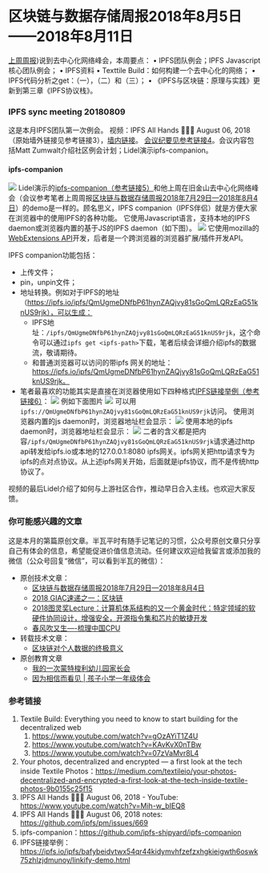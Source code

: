 # 区块链与数据存储周报2018年8月5日——2018年8月11日

[上周周报](https://mp.weixin.qq.com/s?__biz=MzI5MzcwODYxMQ==&mid=2247483851&idx=1&sn=31e6b017cf5a7cf34ac89fe7a5204c18&chksm=ec6cb7e7db1b3ef1c8f44a1ab2477bf94c084b79888c970f7e57fdd1be5c7d1418182c64ae54#rd))说到去中心化网络峰会，本周要点：
•  IPFS团队例会；IPFS Javascript核心团队例会；
•  IPFS资料
	• Texttile Build：如何构建一个去中心化的网络；
	• IPFS代码分析之get：（一），（二）和（三）；
	• 《IPFS与区块链：原理与实践》更新到第三章《IPFS协议栈》。

### IPFS sync meeting 20180809
​这是本月IPFS团队第一次例会。 视频：IPFS All Hands 🙌🏽📞 August 06, 2018（原始墙外链接见参考链接3），[墙内链接](https://v.qq.com/x/page/g0751roz72u.html)。 [会议纪要见参考链接4](https://github.com/ipfs/pm/issues/669)。会议内容包括Matt Zumwalt介绍社区例会计划；Lidel演示ipfs-companion。

#### ipfs-companion
![](http://opuclx9sq.bkt.clouddn.com/2018-08-13-112154.png)
Lidel演示的[ipfs-companion（参考链接5）](https://github.com/ipfs-shipyard/ipfs-companion)和他上周在旧金山去中心化网络峰会（会议参考笔者上周周报[区块链与数据存储周报2018年7月29日—2018年8月4日](https://mp.weixin.qq.com/s?__biz=MzI5MzcwODYxMQ==&mid=2247483851&idx=1&sn=31e6b017cf5a7cf34ac89fe7a5204c18&chksm=ec6cb7e7db1b3ef1c8f44a1ab2477bf94c084b79888c970f7e57fdd1be5c7d1418182c64ae54#rd)）的demo是一样的。顾名思义，IPFS companion（IPFS伴侣）就是方便大家在浏览器中的使用IPFS的各种功能。 它使用Javascript语言，支持本地的IPFS daemon或浏览器内置的基于JS的IPFS daemon（如下图）。
![](http://opuclx9sq.bkt.clouddn.com/2018-08-13-112206.png)
它使用mozilla的[WebExtensions API](https://wiki.mozilla.org/WebExtensions)开发，后者是一个跨浏览器的浏览器扩展/插件开发API。

IPFS companion功能包括：
* 上传文件；
* pin，unpin文件；
* 地址转换。例如对于IPFS的地址（https://ipfs.io/ipfs/QmUgmeDNfbP61hynZAQjvy81sGoQmLQRzEaG51knUS9rjk），可以生成：
	* IPFS地址：`/ipfs/QmUgmeDNfbP61hynZAQjvy81sGoQmLQRzEaG51knUS9rjk`，这个命令可以通过`ipfs get <ipfs-path>`下载，笔者后续会详细介绍ipfs的数据流，敬请期待。
	* 和普通浏览器可以访问的带ipfs 网关的地址：https://ipfs.io/ipfs/QmUgmeDNfbP61hynZAQjvy81sGoQmLQRzEaG51knUS9rjk。
* 笔者最喜欢的功能其实是直接在浏览器使用如下四种格式[IPFS链接举例（参考链接6）](https://ipfs.io/ipfs/bafybeidvtwx54qr44kidymvhfzefzxhgkieigwth6oswk75zhlzjdmunoy/linkify-demo.html)：
![](http://opuclx9sq.bkt.clouddn.com/2018-08-13-112204.png)
例如下面图片
![](http://opuclx9sq.bkt.clouddn.com/2018-08-13-112158.png)
可以用`ipfs://QmUgmeDNfbP61hynZAQjvy81sGoQmLQRzEaG51knUS9rjk`访问。
使用浏览器内置的js daemon时，浏览器地址栏会显示：
![](2018-08-05-blockchain-and-data-storage-20180805-20180812/A568A10B-DB63-41FA-BD49-A0ECC96673D7.png)
使用本地的ipfs daemon时，浏览器地址栏会显示：
![](2018-08-05-blockchain-and-data-storage-20180805-20180812/C5B55EE3-7368-429A-8938-AB9ADD7599EA.png)
二者的含义都是把内容`/ipfs/QmUgmeDNfbP61hynZAQjvy81sGoQmLQRzEaG51knUS9rjk`请求通过http api转发给ipfs.io或本地的127.0.0.1:8080 ipfs网关。ipfs网关把http请求专为ipfs的点对点协议。从上述ipfs网关开始，后面就是ipfs协议，而不是传统http协议了。

视频的最后Lidel介绍了如何与上游社区合作，推动早日合入主线。也欢迎大家反馈。

### 你可能感兴趣的文章
这是本月的第篇原创文章。半瓦平时有随手记笔记的习惯，公众号原创文章只分享自己有体会的信息，希望能促进价值信息流动。任何建议欢迎给我留言或添加我的微信（公众号回复“微信”，可以看到半瓦的微信）：
* 原创技术文章：
	* [区块链与数据存储周报2018年7月29日—2018年8月4日](https://mp.weixin.qq.com/s?__biz=MzI5MzcwODYxMQ==&mid=2247483851&idx=1&sn=31e6b017cf5a7cf34ac89fe7a5204c18&chksm=ec6cb7e7db1b3ef1c8f44a1ab2477bf94c084b79888c970f7e57fdd1be5c7d1418182c64ae54#rd)
	* [2018 GIAC速递之一：区块链](https://mp.weixin.qq.com/s?__biz=MzI5MzcwODYxMQ==&mid=2247483785&idx=1&sn=da6619c6bed8b01ad9ee10fc15b994c7&chksm=ec6cb7a5db1b3eb310ac65b36507a45ca853149548a936461425e3da6a6e2616a64bb89bb70a&scene=21#wechat_redirect)
	* [2018图灵奖Lecture：计算机体系结构的又一个黄金时代：特定领域的软硬件协同设计，增强安全，开源指令集和芯片的敏捷开发](https://mp.weixin.qq.com/s?__biz=MzI5MzcwODYxMQ==&mid=2247483810&idx=1&sn=7da1d609b0d8d3c91a5fee82d2b5551a&chksm=ec6cb78edb1b3e98d5f201457d69c08565e28757be2ff36a97b40e5d1e24d5eeea006812b54a&scene=21#wechat_redirect)
	* [春风吹又生—-梳理中国CPU](http://mp.weixin.qq.com/s?__biz=MzI5MzcwODYxMQ==&mid=2247483744&idx=1&sn=c1e047036062dd97aae70cd8d6682f41&chksm=ec6cb74cdb1b3e5a9a21be4b24519a125e071461c02fb4e962c839e2647824ffd313d542b9ae&scene=21#wechat_redirect)
* 转载技术文章：
	* [区块链对个人数据的终极意义](https://mp.weixin.qq.com/s?__biz=MzI5MzcwODYxMQ==&mid=2247483826&idx=1&sn=abad8429b3a633f0b62fc9d65e46ff41&chksm=ec6cb79edb1b3e88c45f36c86c9f3404f836d00b33eac264936e3e4d60bbf2692187a0fca4f2&scene=21#wechat_redirect)
* 原创教育文章
	* [我的一次蒙特梭利幼儿园家长会](https://mp.weixin.qq.com/s?__biz=MzI5MzcwODYxMQ==&mid=2247483711&idx=1&sn=3e20719546efd189d971f3d0550c3e08&chksm=ec6cb713db1b3e0592f911a7cc1e640bf87425679be4b623658e0f1329e7e51577b1964eed9f&scene=21#wechat_redirect)
	* [因为相信而看见 | 孩子小学一年级体会](https://mp.weixin.qq.com/s?__biz=MzI5MzcwODYxMQ==&mid=2247483815&idx=1&sn=e97e0feb9b9d75e3d710dc2cbd1f9340&chksm=ec6cb78bdb1b3e9d86e2354bd56035619de3adf8fe6f96a858dd58a3098181503c007676faa9&scene=21#wechat_redirect)

### 参考链接
1. Textile Build: Everything you need to know to start building for the decentralized web
	1. https://www.youtube.com/watch?v=gOzAYiT1Z4U
	2. https://www.youtube.com/watch?v=KAvKvX0nTBw
	3. https://www.youtube.com/watch?v=07zVaMvr8L4
2. Your photos, decentralized and encrypted — a first look at the tech inside Textile Photos：https://medium.com/textileio/your-photos-decentralized-and-encrypted-a-first-look-at-the-tech-inside-textile-photos-9b0155c25f15
3. IPFS All Hands 🙌🏽📞 August 06, 2018 - YouTube: https://www.youtube.com/watch?v=Mih-w_bIEQ8
4. IPFS All Hands 🙌🏽📞 August 06, 2018 notes: https://github.com/ipfs/pm/issues/669
5. ipfs-companion：https://github.com/ipfs-shipyard/ipfs-companion
6. IPFS链接举例：https://ipfs.io/ipfs/bafybeidvtwx54qr44kidymvhfzefzxhgkieigwth6oswk75zhlzjdmunoy/linkify-demo.html
